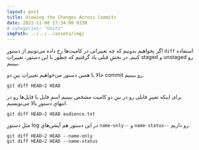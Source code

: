 ```yaml
---
layout: post
title: Viewing the Changes Across Commits
date: 2022-11-08 17:34:00 0330
# categories: "Unit1"
imgPath: ../../../assets/img/
---
```


اگر بخواهیم بدونیم که چه تغییراتی در کامیت‌ها رخ داده می‌تونیم از دستورِ `diff` استفاده کنیم. در بخشِ قبلی یاد گرفتیم که چطور با این دستور، تغییراتِ staged و unstaged رو ببینیم.

حالا با همین دستور می‌خواهیم تغییراتِ بینِ دو commit رو ببینیم.

```
git diff HEAD~2 HEAD
```

 برای اینکه تغییرِ فایلی رو در بینِ دو کامیت مشخص ببینیم اسمِ فایل‌ یا فایل‌ها رو در انتهایِ دستورِ بالا می‌نویسیم.

```
git diff HEAD~2 HEAD audience.txt
```

مثلِ دستورِ log در این دستور هم آپشن‌هایِ `name-only--` و `name-status--` رو داریم.

```
git diff HEAD~2 HEAD --name-only
git diff HEAD~2 HEAD --name-status
```
